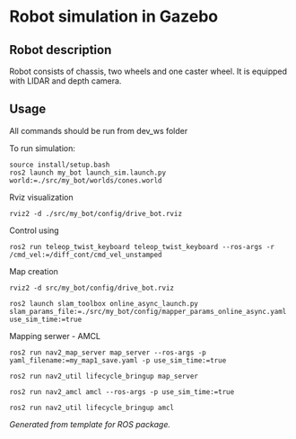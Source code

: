 # Robot simulation in Gazebo
## Robot description

Robot consists of chassis, two wheels and one caster wheel. It is equipped with LIDAR and depth camera.

## Usage
All commands should be run from dev_ws folder

To run simulation:

```
source install/setup.bash
ros2 launch my_bot launch_sim.launch.py world:=./src/my_bot/worlds/cones.world
```

Rviz visualization
```
rviz2 -d ./src/my_bot/config/drive_bot.rviz 
```

Control using
```
ros2 run teleop_twist_keyboard teleop_twist_keyboard --ros-args -r /cmd_vel:=/diff_cont/cmd_vel_unstamped

```

Map creation
```
rviz2 -d src/my_bot/config/drive_bot.rviz

ros2 launch slam_toolbox online_async_launch.py slam_params_file:=./src/my_bot/config/mapper_params_online_async.yaml use_sim_time:=true

```

Mapping serwer - AMCL
```
ros2 run nav2_map_server map_server --ros-args -p yaml_filename:=my_map1_save.yaml -p use_sim_time:=true

ros2 run nav2_util lifecycle_bringup map_server

ros2 run nav2_amcl amcl --ros-args -p use_sim_time:=true

ros2 run nav2_util lifecycle_bringup amcl
```

_Generated from template for ROS package._
